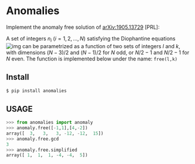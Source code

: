 # Anomalies
Implement the anomaly free solution of  [arXiv:1905.13729](https://arxiv.org/abs/1905.13729) [PRL]:

A set of integers $n_i$ ($i=1,2,\ldots,N$) satisfying the Diophantine equations
![img](https://raw.githubusercontent.com/restrepo/anomalies/main/img/eq.png)
can be parametrized as a function of two sets of integers $l$ and $k$, with dimensions $(N-3)/2$ and $(N-1)/2$ for $N$ odd, or $N/2-1$ and $N/2-1$ for $N$ even. 
The function is implemented below under the name: `free(l,k)`

## Install
```bash
$ pip install anomalies
```
## USAGE
```python
>>> from anomalies import anomaly
>>> anomaly.free([-1,1],[4,-2])
array([  3,   3,   3, -12, -12,  15])
>>> anomaly.free.gcd
3
>>> anomaly.free.simplified
array([ 1,  1,  1, -4, -4,  5])
```

